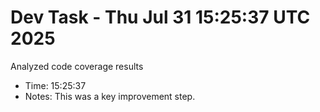 # Dev Task - Thu Jul 31 15:25:37 UTC 2025
Analyzed code coverage results
- Time: 15:25:37
- Notes: This was a key improvement step.
